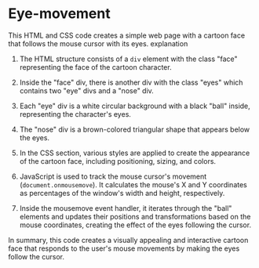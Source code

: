# Eye-movement

This HTML and CSS code creates a simple web page with a cartoon face that follows the mouse cursor with its eyes. explanation 

1. The HTML structure consists of a `div` element with the class "face" representing the face of the cartoon character.

2. Inside the "face" div, there is another div with the class "eyes" which contains two "eye" divs and a "nose" div.

3. Each "eye" div is a white circular background with a black "ball" inside, representing the character's eyes.

4. The "nose" div is a brown-colored triangular shape that appears below the eyes.

5. In the CSS section, various styles are applied to create the appearance of the cartoon face, including positioning, sizing, and colors.

6. JavaScript is used to track the mouse cursor's movement (`document.onmousemove`). It calculates the mouse's X and Y coordinates as percentages of the window's width and height, respectively.

7. Inside the mousemove event handler, it iterates through the "ball" elements and updates their positions and transformations based on the mouse coordinates, creating the effect of the eyes following the cursor.

In summary, this code creates a visually appealing and interactive cartoon face that responds to the user's mouse movements by making the eyes follow the cursor.

